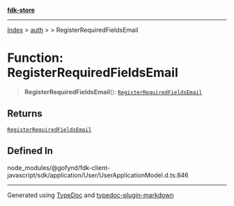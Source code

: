 [**fdk-store**](../../../README.md)
***

[Index](../../../API.md) > [auth](../../README.md) > [<internal>](../README.md) > RegisterRequiredFieldsEmail

# Function: RegisterRequiredFieldsEmail

> **RegisterRequiredFieldsEmail**(): [`RegisterRequiredFieldsEmail`](../type-aliases/type-alias.RegisterRequiredFieldsEmail.md)

## Returns

[`RegisterRequiredFieldsEmail`](../type-aliases/type-alias.RegisterRequiredFieldsEmail.md)

## Defined In

node\_modules/@gofynd/fdk-client-javascript/sdk/application/User/UserApplicationModel.d.ts:846

***
Generated using [TypeDoc](https://typedoc.org/) and [typedoc-plugin-markdown](https://www.npmjs.com/package/typedoc-plugin-markdown)
